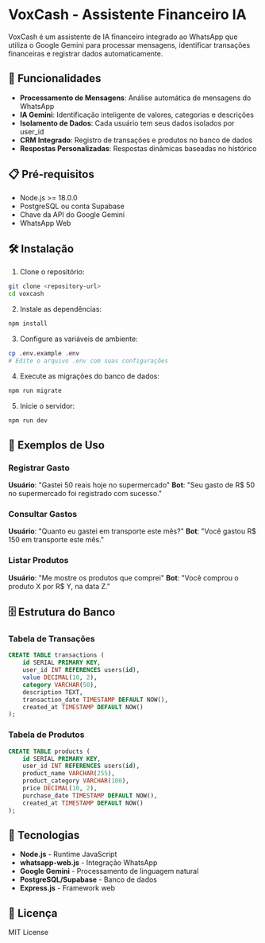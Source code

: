 # VoxCash - Assistente Financeiro IA

VoxCash é um assistente de IA financeiro integrado ao WhatsApp que utiliza o Google Gemini para processar mensagens, identificar transações financeiras e registrar dados automaticamente.

## 🚀 Funcionalidades

- **Processamento de Mensagens**: Análise automática de mensagens do WhatsApp
- **IA Gemini**: Identificação inteligente de valores, categorias e descrições
- **Isolamento de Dados**: Cada usuário tem seus dados isolados por user_id
- **CRM Integrado**: Registro de transações e produtos no banco de dados
- **Respostas Personalizadas**: Respostas dinâmicas baseadas no histórico

## 📋 Pré-requisitos

- Node.js >= 18.0.0
- PostgreSQL ou conta Supabase
- Chave da API do Google Gemini
- WhatsApp Web

## 🛠️ Instalação

1. Clone o repositório:
```bash
git clone <repository-url>
cd voxcash
```

2. Instale as dependências:
```bash
npm install
```

3. Configure as variáveis de ambiente:
```bash
cp .env.example .env
# Edite o arquivo .env com suas configurações
```

4. Execute as migrações do banco de dados:
```bash
npm run migrate
```

5. Inicie o servidor:
```bash
npm run dev
```

## 💬 Exemplos de Uso

### Registrar Gasto
**Usuário**: "Gastei 50 reais hoje no supermercado"
**Bot**: "Seu gasto de R$ 50 no supermercado foi registrado com sucesso."

### Consultar Gastos
**Usuário**: "Quanto eu gastei em transporte este mês?"
**Bot**: "Você gastou R$ 150 em transporte este mês."

### Listar Produtos
**Usuário**: "Me mostre os produtos que comprei"
**Bot**: "Você comprou o produto X por R$ Y, na data Z."

## 🗄️ Estrutura do Banco

### Tabela de Transações
```sql
CREATE TABLE transactions (
    id SERIAL PRIMARY KEY,
    user_id INT REFERENCES users(id),
    value DECIMAL(10, 2),
    category VARCHAR(50),
    description TEXT,
    transaction_date TIMESTAMP DEFAULT NOW(),
    created_at TIMESTAMP DEFAULT NOW()
);
```

### Tabela de Produtos
```sql
CREATE TABLE products (
    id SERIAL PRIMARY KEY,
    user_id INT REFERENCES users(id),
    product_name VARCHAR(255),
    product_category VARCHAR(100),
    price DECIMAL(10, 2),
    purchase_date TIMESTAMP DEFAULT NOW(),
    created_at TIMESTAMP DEFAULT NOW()
);
```

## 🔧 Tecnologias

- **Node.js** - Runtime JavaScript
- **whatsapp-web.js** - Integração WhatsApp
- **Google Gemini** - Processamento de linguagem natural
- **PostgreSQL/Supabase** - Banco de dados
- **Express.js** - Framework web

## 📝 Licença

MIT License